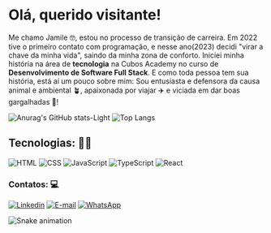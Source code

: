 # Olá, querido visitante!

Me chamo Jamile 🤓, estou no processo de transição de carreira. Em 2022 tive o primeiro contato com programação, e nesse ano(2023) decidi "virar a chave da minha vida", saindo da minha zona de conforto. Iniciei minha história na área de **tecnologia** na Cubos Academy no curso de **Desenvolvimento de Software Full Stack**. E como toda pessoa tem sua história, está aí um pouco sobre mim: Sou entusiasta e defensora da causa animal e ambiental 🪴, apaixonada por viajar ✈️ e viciada em dar boas gargalhadas 🤠!

![Anurag's GitHub stats-Light](https://github-readme-stats.vercel.app/api?username=jamile-moreira&show_icons=true&theme=moltack)
![Top Langs](https://github-readme-stats.vercel.app/api/top-langs/?username=jamile-moreira&theme=moltack&custom_title=Linguagens)


## Tecnologias: 👩‍💻

![HTML](https://img.shields.io/badge/HTML5-E34F26?style=for-the-badge&logo=html5&logoColor=white)
![CSS](	https://img.shields.io/badge/CSS3-1572B6?style=for-the-badge&logo=css3&logoColor=white)
![JavaScript](https://img.shields.io/badge/JavaScript-323330?style=for-the-badge&logo=javascript&logoColor=F7DF1E)
![TypeScript](https://img.shields.io/badge/TypeScript-007ACC?style=for-the-badge&logo=typescript&logoColor=white)
![React](	https://img.shields.io/badge/React-20232A?style=for-the-badge&logo=react&logoColor=61DAFB)

### Contatos: 💻 

[![Linkedin](https://img.shields.io/badge/LinkedIn-0077B5?style=for-the-badge&logo=linkedin&logoColor=white)](https://www.linkedin.com/in/jamile-moreira/)
[![E-mail](https://img.shields.io/badge/Gmail-D14836?style=for-the-badge&logo=gmail&logoColor=white)](jamilemoreira2310@gmail.com)
[![WhatsApp](	https://img.shields.io/badge/WhatsApp-25D366?style=for-the-badge&logo=whatsapp&logoColor=white)](1194854-3342)

![Snake animation]()
